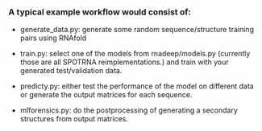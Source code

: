 
### A typical example workflow would consist of:

 - generate_data.py: generate some random sequence/structure training pairs using RNAfold

 - train.py: select one of the models from rnadeep/models.py (currently those are all SPOTRNA reimplementations.) and train with your generated test/validation data.

 - predicty.py: either test the performance of the model on different data or generate the output matrices for each sequence.

 - mlforensics.py: do the postprocessing of generating a secondary structures from output matrices.

